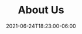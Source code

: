 ---
title: "About Us"
date: 2021-06-24T18:23:00-06:00
accepted : "We accept cash, check, and credit card self-pay as well as insurance."
heading : "Check your insurance coverage."
description : "We accept most Blue Cross Blue Shield, Anthem, and Cigna PPO plans.  Get pre-approved through **[The Lactation Network](https://go.lactationnetwork.com/BloomandBlossomLLC)**."
expertise_title: "Self-pay Fees (no travel fee within service area)"
expertise_sectors: ["First Appointment (90 minutes) - $200", "Follow up appointments (60 minutes) - $150", "Twin Consultation (Initial) - $225", "Twin (Follow up) - $175", "Telehealth (Initial) - $150", "Telehealth (Follow up) - $100", "Telephone consultation (up to 45) - $50"]

---